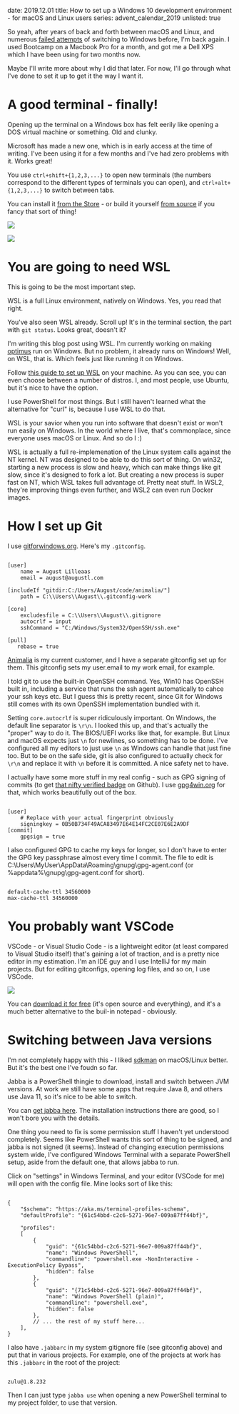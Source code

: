 date: 2019.12.01
title: How to set up a Windows 10 development environment - for macOS and Linux users
series: advent_calendar_2019
unlisted: true

So yeah, after years of back and forth between macOS and Linux, and numerous [failed attempts](https://augustl.com/blog/2016/notes_on_windows/) of switching to Windows before, I'm back again. I used Bootcamp on a Macbook Pro for a month, and got me a Dell XPS which I have been using for two months now.

Maybe I'll write more about why I did that later. For now, I'll go through what I've done to set it up to get it the way I want it.

# A good terminal - finally!

Opening up the terminal on a Windows box has felt eerily like opening a DOS virtual machine or something. Old and clunky.

Microsoft has made a new one, which is in early access at the time of writing. I've been using it for a few months and I've had zero problems with it. Works great!

You use `ctrl+shift+{1,2,3,...}` to open new terminals (the numbers correspond to the different types of terminals you can open), and `ctrl+alt+{1,2,3,...}` to switch between tabs.

You can install it [from the Store](https://www.microsoft.com/en-us/p/windows-terminal-preview/9n0dx20hk701) - or build it yourself [from source](https://github.com/microsoft/terminal) if you fancy that sort of thing!

<p><img src="/static/posts/win10_dev_env/windows_terminal_1.jpg">
<p><img src="/static/posts/win10_dev_env/windows_terminal_2.jpg">


# You are going to need WSL

This is going to be the most important step.

WSL is a full Linux environment, natively on Windows. Yes, you read that right.

You've also seen WSL already. Scroll up! It's in the terminal section, the part with `git status`. Looks great, doesn't it?

I'm writing this blog post using WSL. I'm currently working on making [optimus](https://github.com/magnars/optimus) run on Windows. But no problem, it already runs on Windows! Well, on WSL, that is. Which feels just like running it on Windows.

Follow [this guide to set up WSL](https://docs.microsoft.com/en-us/windows/wsl/install-win10) on your machine. As you can see, you can even choose between a number of distros. I, and most people, use Ubuntu, but it's nice to have the option.

I use PowerShell for most things. But I still haven't learned what the alternative for "curl" is, because I use WSL to do that.

WSL is your savior when you run into software that doesn't exist or won't run easily on Windows. In the world where I live, that's commonplace, since everyone uses macOS or Linux. And so do I :) 

WSL is actually a full re-implemenation of the Linux system calls against the NT kernel. NT was designed to be able to do this sort of thing. On win32, starting a new process is slow and heavy, which can make things like git slow, since it's designed to fork a lot. But creating a new process is super fast on NT, which WSL takes full advantage of. Pretty neat stuff. In WSL2, they're improving things even further, and WSL2 can even run Docker images.

# How I set up Git

I use [gitforwindows.org](https://gitforwindows.org/). Here's my `.gitconfig`.

<pre><code data-lang="properties">
[user]
    name = August Lilleaas
    email = august@augustl.com

[includeIf "gitdir:C:/Users/August/code/animalia/"]
    path = C:\\Users\\August\\.gitconfig-work
    
[core]
    excludesfile = C:\\Users\\August\\.gitignore
    autocrlf = input
    sshCommand = "C:/Windows/System32/OpenSSH/ssh.exe"
    
[pull]
   rebase = true
</code></pre>

[Animalia](https://animalia.no) is my current customer, and I have a separate gitconfig set up for them. This gitconfig sets my user.email to my work email, for example.

I told git to use the built-in OpenSSH command. Yes, Win10 has OpenSSH built in, including a service that runs the ssh agent automatically to cahce your ssh keys etc. But I guess this is pretty recent, since Git for Windows still comes with its own OpenSSH implementation bundled with it.

Setting `core.autocrlf` is super ridiculously important. On Windows, the default line separator is `\r\n`. I looked this up, and that's actually the "proper" way to do it. The BIOS/UEFI works like that, for example. But Linux and macOS expects just `\n` for newlines, so something has to be done. I've configured all my editors to just use `\n` as Windows can handle that just fine too. But to be on the safe side, git is also configured to actually check for `\r\n` and replace it with `\n` before it is committed. A nice safety net to have.

I actually have some more stuff in my real config - such as GPG signing of commits (to get [that nifty verified badge](https://github.com/augustl/augustl.com/commit/c27d49ae59272cf2e1764339e5e913d9d033268f) on Github). I use [gpg4win.org](https://www.gpg4win.org/) for that, which works beautifully out of the box.

<pre><code data-lang="properties">
[user]
    # Replace with your actual fingerprint obviously
    signingkey = 0B50B734F49ACA83497E64E14FC2CE07E6E2A9DF
[commit]
    gpgsign = true
</code></pre>

I also configured GPG to cache my keys for longer, so I don't have to enter the GPG key passphrase almost every time I commit. The file to edit is C:\Users\MyUser\AppData\Roaming\gnupg\gpg-agent.conf (or %appdata%\gnupg\gpg-agent.conf for short).

<pre><code data-lang="ini">
default-cache-ttl 34560000
max-cache-ttl 34560000
</code></pre>

# You probably want VSCode

VSCode - or Visual Studio Code - is a lightweight editor (at least compared to Visual Studio itself) that's gaining a lot of traction, and is a pretty nice editor in my estimation. I'm an IDE guy and I use IntelliJ for my main projects. But for editing gitconfigs, opening log files, and so on, I use VSCode.

<p><img src="/static/posts/win10_dev_env/vscode.jpg">


You can [download it for free](https://code.visualstudio.com/) (it's open source and everything), and it's a much better alternative to the buil-in notepad - obviously.

# Switching between Java versions

I'm not completely happy with this - I liked [sdkman](https://sdkman.io/) on macOS/Linux better. But it's the best one I've foudn so far.

Jabba is a PowerShell thingie to download, install and switch between JVM versions. At work we still have some apps that require Java 8, and others use Java 11, so it's nice to be able to switch.

You can [get jabba here](https://sdkman.io/). The installation instructions there are good, so I won't bore you with the details.

One thing you need to fix is some permission stuff I haven't yet understood completely. Seems like PowerShell wants this sort of thing to be signed, and jabba is not signed (it seems). Instead of changing execution permissions system wide, I've configured Windows Terminal with a separate PowerShell setup, aside from the default one, that allows jabba to run.

Click on "settings" in Windows Terminal, and your editor (VSCode for me) will open with the config file. Mine looks sort of like this:

<pre><code data-lang="js">
{
    "$schema": "https://aka.ms/terminal-profiles-schema",
    "defaultProfile": "{61c54bbd-c2c6-5271-96e7-009a87ff44bf}",

    "profiles":
    [
        {
            "guid": "{61c54bbd-c2c6-5271-96e7-009a87ff44bf}",
            "name": "Windows PowerShell",
            "commandline": "powershell.exe -NonInteractive -ExecutionPolicy Bypass",
            "hidden": false
        },
        {
            "guid": "{71c54bbd-c2c6-5271-96e7-009a87ff44bf}",
            "name": "Windows PowerShell (plain)",
            "commandline": "powershell.exe",
            "hidden": false
        },
        // ... the rest of my stuff here...
    ],
}
</code></pre>

I also have `.jabbarc` in my system gitignore file (see gitconfig above) and put that in various projects. For example, one of the projects at work has this `.jabbarc` in the root of the project:

<pre><code>
zulu@1.8.232
</code></pre>

Then I can just type `jabba use` when opening a new PowerShell terminal to my project folder, to use that version.